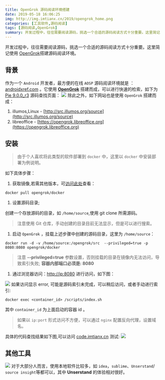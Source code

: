 ```yaml
---
title: OpenGrok 源码阅读环境搭建
date: 2019-05-18 16:06:25
img: http://img.imtianx.cn/2019/opengrok_home.png
categories: [工具软件,源码阅读]
tags: [源码阅读,OpenGrok]
summary: 开发过程中，往往需要阅读源码，挑选一个合适的源码阅读方式十分重要。这里简记使用 [OpenGrok](https://oracle.github.io/opengrok/)搭建源码阅读环境
---
```



开发过程中，往往需要阅读源码，挑选一个合适的源码阅读方式十分重要。这里简记使用 [OpenGrok](https://oracle.github.io/opengrok/)搭建源码阅读环境。<!--more-->

## 背景
 作为一个 `Android` 开发者，最方便的在线 `AOSP` 源码阅读环境就是 ：[androidxref.com](http://androidxref.com) 。它使用 **[OpenGrok]()** 搭建而成，可以进行快速的检索，如下为 [Pie 9.0.0_r3](http://androidxref.com/9.0.0_r3/) 源码查找页面：
 ![](http://img.imtianx.cn/2019/androidxref_900r3.png)
 除此之外，如下网站也是使用 `OpenGrok` 搭建而成：
 
 1. illumos,Linux - [http://src.illumos.org/source](http://src.illumos.org/source)
 2. libreoffice - [https://opengrok.libreoffice.org](https://opengrok.libreoffice.org)

## 安装
> 由于个人喜欢将此类型的软件部署到 `docker` 中，这里以 `docker` 中安装部署为例说明。

如下具体步骤：
1. 获取镜像,若需其他版本，可[访问此处](https://hub.docker.com/r/opengrok/docker/tags)查看：

 ```
 docker pull opengrok/docker
 ```
1. 设置源码目录;
 
  创建一个存放源码的目录，如 `/home/source`,使用 git clone 所需源码。
  > 注意使用 Git 仓库，手动创建的目录目前无法显示，但是可以进行搜索。
1. 启动 `OpenGrok` ，挂载上述步骤中创建的源码目录，这里为 `/home/source`：
  
  ```
  docker run -d -v /home/source:/opengrok/src  --privileged=true -p 8080:8080 opengrok/docker
  ```
  
  > 注意 **--privileged=true** 参数设置，否则挂载的目录在镜像内无法访问，导致索引失败;
  > **容器内部端口必须是: 8080**
1. 通过浏览器访问：[http://ip:8080]() 进行访问，如下图：

 ![](http://img.imtianx.cn/2019/opengrok_home.png)
 如果访问显示 error, 可能是源码索引未完成，可以稍后访问，或者手动进行索引:
 
 ```
 docker exec <container_id> /scripts/index.sh
 ```
 其中 `container_id` 为上面启动的容器 id 。
 
 > 如果以 `ip:port` 形式访问不方便，可以通过 `nginx` 配置反向代理，设置域名。
 
 具体的代码查找结果如下图,可以访问 [code.imtianx.cn](code.imtianx.cn) 测试:
 ![](http://img.imtianx.cn/2019/opengrok_code.png)
 
## 其他工具

![](http://img.imtianx.cn/2019/other_software_source.png)
对于大部分人而言，使用本地软件比较多，如 `idea`，`sublime`、`Unserstand`/ `source insight`等都可以，其中 **Unserstand** 的体验相对很好。

 
 